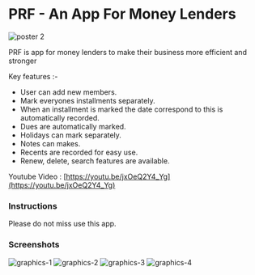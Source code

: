 # PRF - An App For Money Lenders 
![poster 2](https://user-images.githubusercontent.com/45265641/49264335-d82c5300-f473-11e8-877a-24041f2e5192.png)
 
PRF is app for money lenders to make their business more efficient and stronger 


   Key features :-
*    User can add new members.
*    Mark everyones installments separately.
*    When an installment is marked the date correspond to this is automatically recorded.
*    Dues are automatically marked.
*    Holidays can mark separately.
*    Notes can makes.
*    Recents are recorded for easy use.
*    Renew, delete, search features are available.


Youtube Video : [https://youtu.be/jxOeQ2Y4_Yg](https://youtu.be/jxOeQ2Y4_Yg)

### Instructions

  Please do not miss use this app.


### Screenshots


![graphics-1](https://user-images.githubusercontent.com/45265641/49265724-53443800-f479-11e8-92f7-b69d53f0c3b9.jpg)
![graphics-2](https://user-images.githubusercontent.com/45265641/49265732-5dfecd00-f479-11e8-897b-5b81f8cd2a0e.jpg)
![graphics-3](https://user-images.githubusercontent.com/45265641/49265739-622aea80-f479-11e8-91cf-01787055021a.jpg)
![graphics-4](https://user-images.githubusercontent.com/45265641/49265743-66ef9e80-f479-11e8-8569-61c5fda4bf0f.jpg)

